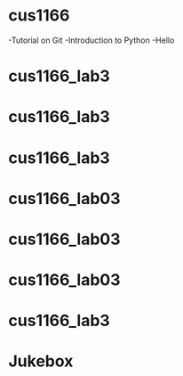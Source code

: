 # cus1166
-Tutorial on Git
-Introduction to Python
-Hello
# cus1166_lab3
# cus1166_lab3
# cus1166_lab3
# cus1166_lab03
# cus1166_lab03
# cus1166_lab03
# cus1166_lab3
# Jukebox

